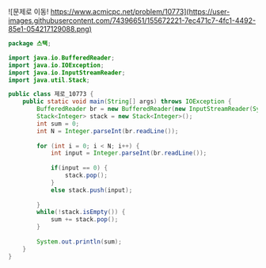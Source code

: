 ![문제로 이동! https://www.acmicpc.net/problem/10773](https://user-images.githubusercontent.com/74396651/155672221-7ec471c7-4fc1-4492-85e1-054217129088.png)



```java
package 스택;

import java.io.BufferedReader;
import java.io.IOException;
import java.io.InputStreamReader;
import java.util.Stack;

public class 제로_10773 {
	public static void main(String[] args) throws IOException {
		BufferedReader br = new BufferedReader(new InputStreamReader(System.in));
		Stack<Integer> stack = new Stack<Integer>();
		int sum = 0;
		int N = Integer.parseInt(br.readLine());
		
		for (int i = 0; i < N; i++) {
			int input = Integer.parseInt(br.readLine());
			
			if(input == 0) {
				stack.pop();
			}
			else stack.push(input);
			
		}
		while(!stack.isEmpty()) {
			sum += stack.pop();
		}
		
		System.out.println(sum);
	}
}
```
